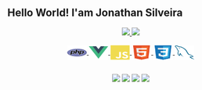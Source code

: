 ## Hello World! I'am Jonathan Silveira
<div align="center">
  <a href="https://github.com/JSouzadaSilveira">
  <img height="200em" src="https://github-readme-stats.vercel.app/api?username=JSouzadaSilveira&show_icons=true&theme=ocean_dark&include_all_commits=true&count_private=true"/>
  <img height="200em" src="https://github-readme-stats.vercel.app/api/top-langs/?username=JSouzadaSilveira&layout=compact&langs_count=7&theme=ocean_dark"/>
</div>
<div style="display: inline_block" align="center"><br>
  <img align="center" alt="Jss-PHP" height="30" width="40" src="https://raw.githubusercontent.com/devicons/devicon/master/icons/php/php-original.svg">
  <img align="center" alt="Jss-vue" height="30" width="40" src="https://raw.githubusercontent.com/devicons/devicon/master/icons/vuejs/vuejs-original.svg">
  <img align="center" alt="Jss-Js" height="30" width="40" src="https://raw.githubusercontent.com/devicons/devicon/master/icons/javascript/javascript-plain.svg">
  <img align="center" alt="Jss-HTML" height="30" width="40" src="https://raw.githubusercontent.com/devicons/devicon/master/icons/html5/html5-original.svg">
  <img align="center" alt="Jss-CSS" height="30" width="40" src="https://raw.githubusercontent.com/devicons/devicon/master/icons/css3/css3-original.svg">
  <img align="center" alt="Jss-Mysql" height="30" width="40" src="https://raw.githubusercontent.com/devicons/devicon/master/icons/mysql/mysql-original.svg">
</div>
 
  ##
  
<div align="center"> 
  <a href="https://instagram.com/jsouzadasilveira" target="_blank"><img src="https://img.shields.io/badge/-Instagram-%23E4405F?style=for-the-badge&logo=instagram&logoColor=white" target="_blank"></a>
 	<a href="https://www.twitter.com/JsouzaSilveira" target="_blank"><img src="https://img.shields.io/badge/-Twitter-%23E4405F?style=for-the-badge&logo=twitter&logoColor=white" target="_blank"></a>
  <a href = "jonathansouzadasilveira17@gmail.com"><img src="https://img.shields.io/badge/-Gmail-%23333?style=for-the-badge&logo=gmail&logoColor=white" target="_blank"></a>
  <a href="https://www.linkedin.com/in/jonathan-souza-252974191/" target="_blank"><img src="https://img.shields.io/badge/-LinkedIn-%230077B5?style=for-the-badge&logo=linkedin&logoColor=white" target="_blank"></a> 
</div>
